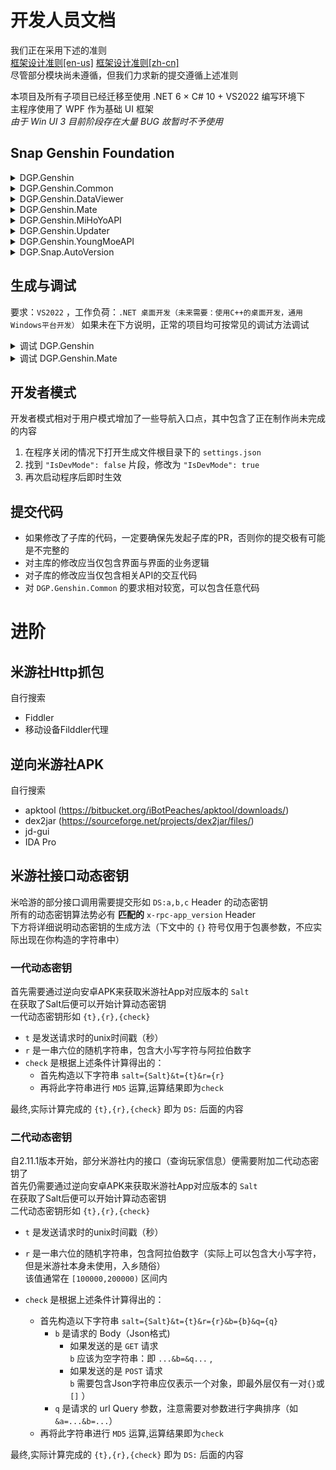 # 开发人员文档

我们正在采用下述的准则  
[框架设计准则[en-us]](https://docs.microsoft.com/en-us/dotnet/standard/design-guidelines/) [框架设计准则[zh-cn]](https://docs.microsoft.com/zh-cn/dotnet/standard/design-guidelines/)  
尽管部分模块尚未遵循，但我们力求新的提交遵循上述准则
 
本项目及所有子项目已经迁移至使用 .NET 6 × C# 10 + VS2022 编写环境下  
主程序使用了 WPF 作为基础 UI 框架  
*由于 Win UI 3 目前阶段存在大量  BUG  故暂时不予使用*

## Snap Genshin Foundation

<details>
<summary>DGP.Genshin</summary>

UI层 基本架构如下
![架构图](https://i.loli.net/2021/10/30/tDQqhNPIOae1Ui6.png)

</details>

<details>
<summary>DGP.Genshin.Common</summary>

公共组件支持库

* 包含**请求与响应模式**的基本类型
* 包含大量的扩展方法
* 包含了核心日志功能
* 包含了简单的下载器实现

</details>

<details>
<summary>DGP.Genshin.DataViewer</summary>

解包数据可视化呈现

* 不再积极维护

</details>
<details>
<summary>DGP.Genshin.Mate</summary>

树脂便捷显示

* 独立程序，点击系统托盘图标显示实时树脂

</details>

<details>
<summary>DGP.Genshin.MiHoYoAPI</summary>

米哈游原神API交互

* 祈愿记录（完全封装）
* 玩家信息查询相关
* 实时便笺
* 签到与补签
* 用户信息与角色信息
* 米游社帖子
* 旅行日志信息
* 玩家信息对外展示开关
* 米游社每日任务

</details>

<details>
<summary>DGP.Genshin.Updater</summary>

更新器

* 支持自动与手动安装
</details>

<details>
<summary>DGP.Genshin.YoungMoeAPI</summary>

天空岛数据库API交互

* 11层角色使用信息
* 12层角色武器圣遗物信息
* 数据库记录信息
* 队伍上场次数信息（用于推荐配队）

</details>

<details>
<summary>DGP.Snap.AutoVersion</summary>

用于生成主项目时自动更改版本号

</details>


## 生成与调试

要求：`VS2022` ，工作负荷：`.NET 桌面开发（未来需要：使用C++的桌面开发，通用Windows平台开发）`
如果未在下方说明，正常的项目均可按常见的调试方法调试

<details>
<summary>调试 DGP.Genshin</summary>

1. 生成 `DGP.Snap.AutoVersion` 项目
1. 生成 `DGP.Genshin` 项目
1. 将 根目录的 `Metadata` 文件夹复制到 `Build\Debug\net6.0-windows10.0.18362.0`
1. *注：`MetaData` 文件夹有时不会即时随仓库更新，可以从最新的发行版中提取*
1. 现在就可以正常调试程序了

如无必要，请勿随意更改`生成事件`与`生成后事件`
</details>

<details>
<summary>调试 DGP.Genshin.Mate</summary>

1. 生成 `DGP.Genshin.Mate` 项目
1. 将 `Build\Debug\net6.0-windows10.0.18362.0` 文件夹下的 `cookielist.dat` 复制到 `Build\Debug-Mate\net6.0-windows10.0.18362.0` 文件夹下
1. 我们假定你在做上一步前已经完成了一次主程序的调试并输入了有效的cookie并正常退出程序
1. 现在就可以正常调试程序了

</details>

## 开发者模式

开发者模式相对于用户模式增加了一些导航入口点，其中包含了正在制作尚未完成的内容
1. 在程序关闭的情况下打开生成文件根目录下的 `settings.json`
1. 找到 `"IsDevMode": false` 片段，修改为 `"IsDevMode": true`
1. 再次启动程序后即时生效

## 提交代码

* 如果修改了子库的代码，一定要确保先发起子库的PR，否则你的提交极有可能是不完整的
* 对主库的修改应当仅包含界面与界面的业务逻辑
* 对子库的修改应当仅包含相关API的交互代码
* 对 `DGP.Genshin.Common` 的要求相对较宽，可以包含任意代码


# 进阶

## 米游社Http抓包

自行搜索 
* Fiddler
* 移动设备Filddler代理

## 逆向米游社APK

自行搜索
* apktool (https://bitbucket.org/iBotPeaches/apktool/downloads/)
* dex2jar (https://sourceforge.net/projects/dex2jar/files/)
* jd-gui
* IDA Pro

## 米游社接口动态密钥

米哈游的部分接口调用需要提交形如 `DS:a,b,c` Header 的动态密钥  
所有的动态密钥算法势必有 **匹配的** `x-rpc-app_version` Header  
下方将详细说明动态密钥的生成方法（下文中的 `{}` 符号仅用于包裹参数，不应实际出现在你构造的字符串中）

### 一代动态密钥

首先需要通过逆向安卓APK来获取米游社App对应版本的 `Salt`  
在获取了Salt后便可以开始计算动态密钥  
一代动态密钥形如 `{t},{r},{check}`  
* `t` 是发送请求时的unix时间戳（秒）  
* `r` 是一串六位的随机字符串，包含大小写字符与阿拉伯数字  
* `check` 是根据上述条件计算得出的：  
    * 首先构造以下字符串 `salt={Salt}&t={t}&r={r}` 
    * 再将此字符串进行 `MD5` 运算,运算结果即为`check`

最终,实际计算完成的 `{t},{r},{check}` 即为 `DS:` 后面的内容

### 二代动态密钥

自2.11.1版本开始，部分米游社内的接口（查询玩家信息）便需要附加二代动态密钥了  
首先仍需要通过逆向安卓APK来获取米游社App对应版本的 `Salt`  
在获取了Salt后便可以开始计算动态密钥  
二代动态密钥形如 `{t},{r},{check}`  
* `t` 是发送请求时的unix时间戳（秒）  
* `r` 是一串六位的随机字符串，包含阿拉伯数字（实际上可以包含大小写字符，但是米游社本身未使用，入乡随俗）  
该值通常在 `[100000,200000)` 区间内
* `check` 是根据上述条件计算得出的：  

    * 首先构造以下字符串 `salt={Salt}&t={t}&r={r}&b={b}&q={q}`
        * `b` 是请求的 Body（Json格式)
            * 如果发送的是 `GET` 请求  
            `b` 应该为空字符串：即 `...&b=&q...` , 
            * 如果发送的是 `POST` 请求  
            `b` 需要包含Json字符串应仅表示一个对象，即最外层仅有一对`{}`或`[]` ）
        * `q` 是请求的 url Query 参数，注意需要对参数进行字典排序（如 `&a=...&b=...`）
    * 再将此字符串进行 `MD5` 运算,运算结果即为`check`

最终,实际计算完成的 `{t},{r},{check}` 即为 `DS:` 后面的内容